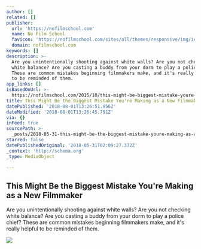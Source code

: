 ```yaml
---
author: []
related: []
publisher:
  url: 'https://nofilmschool.com'
  name: No Film School
  favicon: 'https://nofilmschool.com/sites/all/themes/responsive/img/icons/favicon.ico'
  domain: nofilmschool.com
keywords: []
description: >-
  Are you unintentionally shooting against white walls? Are you not checking
  white balance? Are you casting a buddy from your dorm to play a police chief?
  These are common mistakes beginning filmmakers make, and it's really helpful
  to be reminded of them.
app_links: []
isBasedOnUrl: >-
  https://nofilmschool.com/2015/10/this-might-be-biggest-mistake-youre-making-new-filmmaker
title: This Might Be the Biggest Mistake You're Making as a New Filmmaker
datePublished: '2018-08-01T13:26:51.956Z'
dateModified: '2018-08-01T13:26:45.791Z'
via: {}
inFeed: true
sourcePath: >-
  _posts/2018-05-31-this-might-be-the-biggest-mistake-youre-making-as-a-new-fil.md
starred: false
datePublishedOriginal: '2018-05-31T02:09:27.372Z'
_context: 'http://schema.org'
_type: MediaObject

---
```

<article style=""><h1>This Might Be the Biggest Mistake You're Making as a New Filmmaker</h1><p>Are you unintentionally shooting against white walls? Are you not checking white balance? Are you casting a buddy from your dorm to play a police chief? These are common mistakes beginning filmmakers make, and it's really helpful to be reminded of them.</p><img src="https://nofilmschool.com/sites/default/files/styles/facebook/public/broken_camera_0.jpg?itok=lTKrNjQa" /></article>